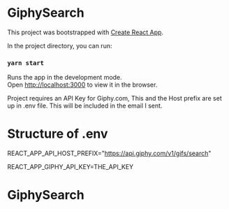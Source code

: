 # GiphySearch

This project was bootstrapped with [Create React App](https://github.com/facebook/create-react-app).

In the project directory, you can run:

### `yarn start`

Runs the app in the development mode.<br />
Open [http://localhost:3000](http://localhost:3000) to view it in the browser.

Project requires an API Key for Giphy.com, This and the Host prefix are set up in .env file. This will be included in the email I sent.

# Structure of .env

REACT_APP_API_HOST_PREFIX="https://api.giphy.com/v1/gifs/search"

REACT_APP_GIPHY_API_KEY=THE_API_KEY

# GiphySearch


